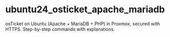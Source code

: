 # ubuntu24_osticket_apache_mariadb
osTicket on Ubuntu (Apache + MariaDB + PHP) in Proxmox, secured with HTTPS. Step-by-step commands with explanations.
